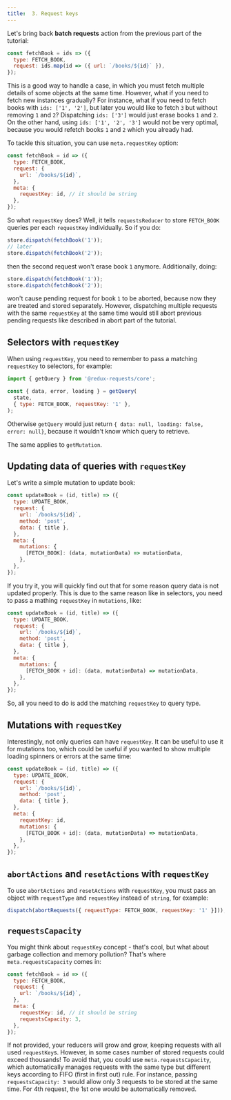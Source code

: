 ```yaml
---
title:  3. Request keys
---
```


Let's bring back **batch requests** action from the previous part of the tutorial:
```js
const fetchBook = ids => ({
  type: FETCH_BOOK,
  request: ids.map(id => ({ url: `/books/${id}` }),
});
```

This is a good way to handle a case, in which you must fetch multiple details of
some objects at the same time. However, what if you need to fetch new instances gradually?
For instance, what if you need to fetch books with `ids: ['1', '2']`, but later you
would like to fetch `3` but without removing `1` and `2`? Dispatching `ids: ['3']`
would just erase books `1` and `2`. On the other hand, using `ids: ['1', '2', '3']`
would not be very optimal, because you would refetch books `1` and `2` which you
already had.

To tackle this situation, you can use `meta.requestKey` option:
```js
const fetchBook = id => ({
  type: FETCH_BOOK,
  request: {
    url: `/books/${id}`,
  },
  meta: {
    requestKey: id, // it should be string
  },
});
```

So what `requestKey` does? Well, it tells `requestsReducer` to store `FETCH_BOOK`
queries per each `requestKey` individually. So if you do:
```js
store.dispatch(fetchBook('1'));
// later
store.dispatch(fetchBook('2'));
```
then the second request won't erase book `1` anymore. Additionally, doing:
```js
store.dispatch(fetchBook('1'));
store.dispatch(fetchBook('2'));
```
won't cause pending request for book `1` to be aborted, because now they are treated and stored
separately. However, dispatching multiple requests with the same `requestKey` at
the same time would still abort previous pending requests like described in abort part of the tutorial.


## Selectors with `requestKey`

When using `requestKey`, you need to remember to pass a matching `requestKey`
to selectors, for example:
```js
import { getQuery } from '@redux-requests/core';

const { data, error, loading } = getQuery(
  state,
  { type: FETCH_BOOK, requestKey: '1' },
);
```

Otherwise `getQuery` would just return `{ data: null, loading: false, error: null}`,
because it wouldn't know which query to retrieve.

The same applies to `getMutation`.

## Updating data of queries with `requestKey`

Let's write a simple mutation to update book:
```js
const updateBook = (id, title) => ({
  type: UPDATE_BOOK,
  request: {
    url: `/books/${id}`,
    method: 'post',
    data: { title },
  },
  meta: {
    mutations: {
      [FETCH_BOOK]: (data, mutationData) => mutationData,
    },
  },
});
```

If you try it, you will quickly find out that for some reason query data is not updated
properly. This is due to the same reason like in selectors, you need to pass a mathing
`requestKey` in `mutations`, like:
```js
const updateBook = (id, title) => ({
  type: UPDATE_BOOK,
  request: {
    url: `/books/${id}`,
    method: 'post',
    data: { title },
  },
  meta: {
    mutations: {
      [FETCH_BOOK + id]: (data, mutationData) => mutationData,
    },
  },
});
```

So, all you need to do is add the matching `requestKey` to query type.

## Mutations with `requestKey`

Interestingly, not only queries can have `requestKey`. It can be useful to use it
for mutations too, which could be useful if you wanted to show multiple loading spinners
or errors at the same time:
```js
const updateBook = (id, title) => ({
  type: UPDATE_BOOK,
  request: {
    url: `/books/${id}`,
    method: 'post',
    data: { title },
  },
  meta: {
    requestKey: id,
    mutations: {
      [FETCH_BOOK + id]: (data, mutationData) => mutationData,
    },
  },
});
```

## `abortActions` and `resetActions` with `requestKey`

To use `abortActions` and `resetActions` with `requestKey`, you must pass an object
with `requestType` and `requestKey` instead of `string`, for example:
```js
dispatch(abortRequests({ requestType: FETCH_BOOK, requestKey: '1' }]));
```

## `requestsCapacity`

You might think about `requestKey` concept - that's cool, but what about garbage collection
and memory pollution? That's where `meta.requestsCapacity` comes in:
```js
const fetchBook = id => ({
  type: FETCH_BOOK,
  request: {
    url: `/books/${id}`,
  },
  meta: {
    requestKey: id, // it should be string
    requestsCapacity: 3,
  },
});
```

If not provided, your reducers will grow and grow, keeping requests with all used `requestKey`s.
However, in some cases number of stored requests could exceed thousands! To avoid that,
you could use `meta.requestsCapacity`, which automatically manages requests with the same
type but different keys according to FIFO (first in first out) rule. For instance,
passing `requestsCapacity: 3` would allow only 3 requests to be stored at the same time.
For 4th request, the 1st one would be automatically removed.
